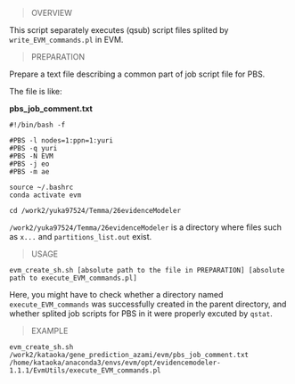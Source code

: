 > OVERVIEW

This script separately executes (qsub) script files splited by `write_EVM_commands.pl` in EVM.  

> PREPARATION

Prepare a text file describing a common part of job script file for PBS.  

The file is like:  
  

__pbs_job_comment.txt__  
```
#!/bin/bash -f

#PBS -l nodes=1:ppn=1:yuri
#PBS -q yuri
#PBS -N EVM
#PBS -j eo
#PBS -m ae

source ~/.bashrc
conda activate evm

cd /work2/yuka97524/Temma/26evidenceModeler

```

`/work2/yuka97524/Temma/26evidenceModeler` is a directory where files such as `x...` and `partitions_list.out` exist.  

> USAGE

```
evm_create_sh.sh [absolute path to the file in PREPARATION] [absolute path to execute_EVM_commands.pl]
```

Here, you might have to check whether a directory named `execute_EVM_commands` was successfully created in the parent directory, and whether splited job scripts for PBS in it were properly excuted by `qstat`.

> EXAMPLE
```
evm_create_sh.sh /work2/kataoka/gene_prediction_azami/evm/pbs_job_comment.txt /home/kataoka/anaconda3/envs/evm/opt/evidencemodeler-1.1.1/EvmUtils/execute_EVM_commands.pl
```
